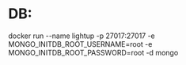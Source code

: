# DB:
docker run --name lightup -p 27017:27017 -e MONGO_INITDB_ROOT_USERNAME=root -e MONGO_INITDB_ROOT_PASSWORD=root  -d mongo